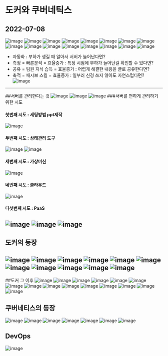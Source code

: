 # 도커와 쿠버네틱스
## 2022-07-08

![image](https://user-images.githubusercontent.com/97611103/177914929-cdaef54b-3d48-4456-ba62-a2320af10d34.png)
![image](https://user-images.githubusercontent.com/97611103/177914945-93f9953b-2d8a-4e12-8c9e-d38f27435b19.png)
![image](https://user-images.githubusercontent.com/97611103/177914965-30978f38-015d-407e-8a8f-ac5c4ad7619f.png)
![image](https://user-images.githubusercontent.com/97611103/177914997-c55e6ce4-aee3-4e6e-8b1f-6a53e7d2db67.png)
![image](https://user-images.githubusercontent.com/97611103/177915030-abbc35cc-91ba-49e3-8bf2-20fdf73383e3.png)
![image](https://user-images.githubusercontent.com/97611103/177915046-0251d3ff-c139-42be-b548-f5319081f7fd.png)
![image](https://user-images.githubusercontent.com/97611103/177915081-b5630c39-aa55-4c00-845e-9998aa1eafc9.png)
![image](https://user-images.githubusercontent.com/97611103/177915102-66f54198-c9c9-4b96-bc44-93b725c37055.png)
![image](https://user-images.githubusercontent.com/97611103/177915240-c215e181-d65a-4297-b439-3ce7923101e9.png)
![image](https://user-images.githubusercontent.com/97611103/177915254-c74cb62f-0fca-4681-a05f-ab5c4f17a6b5.png)
![image](https://user-images.githubusercontent.com/97611103/177915289-be52e694-3878-4b97-915d-cd90f9876d54.png)
![image](https://user-images.githubusercontent.com/97611103/177915323-d326abb3-a9dd-4ca7-a661-d4dd0b41e3e8.png)
![image](https://user-images.githubusercontent.com/97611103/177915349-a49d6760-a2cf-4132-81d7-b31b3385710f.png)
![image](https://user-images.githubusercontent.com/97611103/177915475-dfe98d69-70fe-422e-89ee-4996de8b2c74.png)
![image](https://user-images.githubusercontent.com/97611103/177916423-7ddb7358-a12e-4803-bf8e-43188feb3248.png)
![image](https://user-images.githubusercontent.com/97611103/177916797-f2026b97-257f-4e81-92b7-381f657035ec.png)
 - 자동화 : 부하가 생길 때 알아서 서버가 늘어난다면?
 - 측정 = 빠른분석 = 효율증가 : 특정 시점에 부하가 늘어난걸 확인할 수 있다면?
 - 공유 = 팀원 지식 습득 = 효율증가 : 어렵게 해결한 내용을 글로 공유한다면?
 - 축적 = 패시브 스킬 = 효율증가 : 일부러 신경 쓰지 않아도 자연스럽다면?
![image](https://user-images.githubusercontent.com/97611103/177916992-7548a53c-c37f-4be3-8dbc-ecfc901f8935.png)
---
##서버를 관리한다는 것
![image](https://user-images.githubusercontent.com/97611103/177917222-d3582758-7b7d-4e4e-92f0-e03942ed3779.png)
![image](https://user-images.githubusercontent.com/97611103/177917259-d4b3f487-ca8e-417b-932b-0405ffe5b38d.png)
![image](https://user-images.githubusercontent.com/97611103/177917355-346d792f-5898-4241-8e29-30c626114d5a.png)
###서버를 편하게 관리하기 위한 시도
#### 첫번째 시도 : 세팅방법 ppt제작
![image](https://user-images.githubusercontent.com/97611103/177917528-9034ad18-c61e-4e6d-9a64-5cf7a5326720.png)
#### 두번째 시도 : 상태관리 도구
![image](https://user-images.githubusercontent.com/97611103/177917597-394633c5-4e22-41c4-ab8a-f09be54101e1.png)
![image](https://user-images.githubusercontent.com/97611103/177917619-7642f757-0e62-4742-baa5-7cdb4842bd38.png)
#### 세번째 시도 : 가상머신
![image](https://user-images.githubusercontent.com/97611103/177917705-d5608fcd-780b-4740-93aa-4c201b40d192.png)
#### 네번째 시도 : 클라우드
![image](https://user-images.githubusercontent.com/97611103/177917784-9eac9f70-e991-41be-b49d-01f3e9cd6d6d.png)
#### 다섯번째 시도 : PaaS
![image](https://user-images.githubusercontent.com/97611103/177917819-a3fba374-ac4c-46cd-ba49-6b6e763b75b3.png)
![image](https://user-images.githubusercontent.com/97611103/177918040-d61d2064-e5fd-464e-9a8d-bebf0a511f0b.png)
![image](https://user-images.githubusercontent.com/97611103/177918092-2244981c-9fbb-4a00-a67a-be625926aea9.png)
---
## 도커의 등장
![image](https://user-images.githubusercontent.com/97611103/177918147-3ce37e19-70f3-4163-bb56-2452231e3d72.png)
![image](https://user-images.githubusercontent.com/97611103/177918880-b8d8be3e-44cb-4033-9b89-167caf027888.png)
![image](https://user-images.githubusercontent.com/97611103/177918968-72f98fb9-d49c-402b-a306-2d373b387c4b.png)
![image](https://user-images.githubusercontent.com/97611103/177919033-2282fc7f-3eb3-40d1-9a8e-748eee55be3d.png)
![image](https://user-images.githubusercontent.com/97611103/177919243-42c13284-5f23-4712-a82e-471b5f842d88.png)
![image](https://user-images.githubusercontent.com/97611103/177919285-6644b1e5-e1a4-4e49-907a-0e8a506fd100.png)
![image](https://user-images.githubusercontent.com/97611103/177919324-a4807e25-085c-452d-9d17-4e62b14d5d46.png)
![image](https://user-images.githubusercontent.com/97611103/177919348-07eb38c8-5b6a-4a44-a751-c12cbf36367b.png)
![image](https://user-images.githubusercontent.com/97611103/177919517-18c81863-3d69-4823-b00c-8dd6283fd4cf.png)
![image](https://user-images.githubusercontent.com/97611103/177919584-551f6528-4fe2-4f35-b8c3-af147af11dd4.png)
![image](https://user-images.githubusercontent.com/97611103/177919655-34207f67-26ee-4bde-92f2-cc0d29547996.png)
---
##도커 그 이후
![image](https://user-images.githubusercontent.com/97611103/177921991-6df15bd3-5c37-4e50-9802-25ae131261da.png)
![image](https://user-images.githubusercontent.com/97611103/177922059-d75a94c4-b105-4a4e-91d0-93a89f3c0d65.png)
![image](https://user-images.githubusercontent.com/97611103/177922186-0f85b554-b9d0-435a-b7a5-6ad0c8141956.png)
![image](https://user-images.githubusercontent.com/97611103/177922251-b7898543-1680-48c9-9e87-3702a558ad05.png)
![image](https://user-images.githubusercontent.com/97611103/177922328-a236c4ed-d25b-4d2f-b90c-35feef3f511f.png)
![image](https://user-images.githubusercontent.com/97611103/177922357-d1062295-8a60-4069-9cd6-f163a063608f.png)
![image](https://user-images.githubusercontent.com/97611103/177922434-d2874238-3d2c-462a-af48-4ee335ff4923.png)
![image](https://user-images.githubusercontent.com/97611103/177922452-8367e676-85b9-45f6-bac2-18e39ed382cd.png)
![image](https://user-images.githubusercontent.com/97611103/177922571-cd4a364e-5272-44fe-84af-067876a29013.png)
![image](https://user-images.githubusercontent.com/97611103/177922607-da03cc75-f244-4d78-a0a7-74b1c8972c9d.png)
![image](https://user-images.githubusercontent.com/97611103/177922670-abc9a771-29ba-48b8-89fc-b9a5493248c4.png)
![image](https://user-images.githubusercontent.com/97611103/177922711-7f67fdba-a0df-4e3a-8a98-00203ff7fac0.png)
![image](https://user-images.githubusercontent.com/97611103/177922772-2616da14-ac2b-4d36-ba38-0c6eafd20775.png)
![image](https://user-images.githubusercontent.com/97611103/177922911-ace35dda-6f8a-4c49-9063-6fc9602581c7.png)
![image](https://user-images.githubusercontent.com/97611103/177922937-3603dd36-b257-46fb-bc12-1fc05b85d010.png)
## 쿠버네티스의 등장
![image](https://user-images.githubusercontent.com/97611103/177924077-85f19bf3-c5d2-4bf4-a8dc-c99d4b7ffb5d.png)
![image](https://user-images.githubusercontent.com/97611103/177924155-e3f364bb-aa8c-4be0-8d08-1954e5aeae42.png)
![image](https://user-images.githubusercontent.com/97611103/177924179-a21c9fff-83fb-4f96-a6fa-5a1b6b2e2f7f.png)
![image](https://user-images.githubusercontent.com/97611103/177924228-018a0d71-e0ba-4a86-914b-b54beba3af57.png)
![image](https://user-images.githubusercontent.com/97611103/177924295-8fcf0765-8936-4282-a1a0-4440524317ce.png)
![image](https://user-images.githubusercontent.com/97611103/177924341-c0fefd03-5f78-4073-af2d-3dd14ca044c1.png)
![image](https://user-images.githubusercontent.com/97611103/177924453-1051741a-98b7-4713-bbaa-3326d6b439fb.png)
## DevOps
![image](https://user-images.githubusercontent.com/97611103/177925381-2c7dd2b4-c50f-49bf-9e94-3bea4c20f81d.png)
